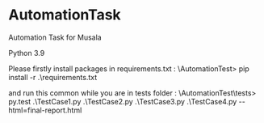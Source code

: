 # AutomationTask
Automation Task for Musala


Python 3.9


Please firstly install packages in requirements.txt :
\AutomationTest> pip install -r .\requirements.txt
 
and run this common while you are in tests folder :
\AutomationTest\tests> py.test .\TestCase1.py .\TestCase2.py .\TestCase3.py .\TestCase4.py --html=final-report.html
